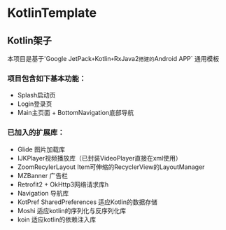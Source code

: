 # KotlinTemplate

## Kotlin架子

本项目是基于'Google JetPack` + `Kotlin` + `RxJava2` 搭建的 `Android APP` 通用模板

### 项目包含如下基本功能：

- Splash启动页
- Login登录页
- Main主页面 + BottomNavigation底部导航

### 已加入的扩展库：

- Glide 图片加载库
- IJKPlayer视频播放库（已封装VideoPlayer直接在xml使用）
- ZoomRecylerLayout Item可伸缩的RecyclerView的LayoutManager
- MZBanner 广告栏
- Retrofit2 + OkHttp3网络请求库h
- Navigation 导航库
- KotPref SharedPreferences 适应Kotlin的数据存储
- Moshi 适应kotlin的序列化与反序列化库
- koin 适应kotlin的依赖注入库

